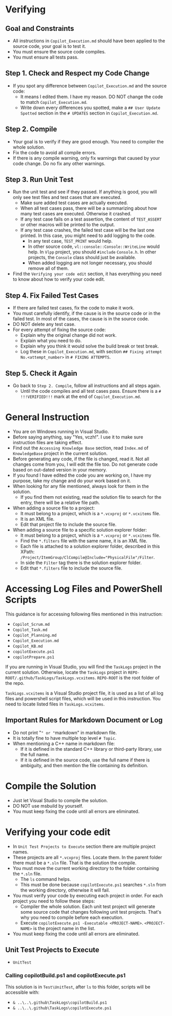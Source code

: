 # Verifying

## Goal and Constraints

- All instructions in `Copilot_Execution.md` should have been applied to the source code, your goal is to test it.
- You must ensure the source code compiles.
- You must ensure all tests pass.

## Step 1. Check and Respect my Code Change

- If you spot any difference between `Copilot_Execution.md` and the source code:
  - It means I edited them. I have my reason. DO NOT change the code to match `Copilot_Execution.md`.
  - Write down every differences you spotted, make a `## User Update Spotted` section in the `# UPDATES` section in `Copilot_Execution.md`.

## Step 2. Compile

- Your goal is to verify if they are good enough. You need to compiler the whole solution.
- Fix the code to avoid all compile errors.
- If there is any compile warning, only fix warnings that caused by your code change. Do no fix any other warnings.

## Step 3. Run Unit Test

- Run the unit test and see if they passed. If anything is good, you will only see test files and test cases that are executed.
  - Make sure added test cases are actually executed.
  - When all test cases pass, there will be a summarizing about how many test cases are executed. Otherwise it crashed.
  - If any test case fails on a test assertion, the content of `TEST_ASSERT` or other macros will be printed to the output.
  - If any test case crashes, the failed test case will be the last one printed. In this case, you might need to add logging to the code.
    - In any test case, `TEST_PRINT` would help.
    - In other source code, `vl::console::Console::WriteLine` would help. In `Vlpp` project, you should `#include` `Console.h`. In other projects, the `Console` class should just be available.
    - When added logging are not longer necessary, you should remove all of them.
- Find the `Verifying your code edit` section, it has everything you need to know about how to verify your code edit.

## Step 4. Fix Failed Test Cases

- If there are failed test cases, fix the code to make it work.
- You must carefully identify, if the cause is in the source code or in the failed test. In most of the cases, the cause is in the source code.
- DO NOT delete any test case.
- For every attempt of fixing the source code:
  - Explain why the original change did not work.
  - Explain what you need to do.
  - Explain why you think it would solve the build break or test break.
  - Log these in `Copilot_Execution.md`, with section `## Fixing attempt No.<attempt_number>` in `# FIXING ATTEMPTS`.

## Step 5. Check it Again

- Go back to `Step 2. Compile`, follow all instructions and all steps again.
  - Until the code compiles and all test cases pass. Ensure there is a `# !!!VERIFIED!!!` mark at the end of `Copilot_Execution.md`.

# General Instruction

- You are on Windows running in Visual Studio.
- Before saying anything, say "Yes, vczh!". I use it to make sure instruction files are taking effect.
- Find out the `Accessing Knowledge Base` section, read `Index.md` of `KnowledgeBase` project in the current solution.
- Before generating any code, if the file is changed, read it. Not all changes come from you, I will edit the file too. Do not generate code based on out-dated version in your memory.
- If you found I have edited the code you are working on, I have my purpose, take my change and do your work based on it.
- When looking for any file mentioned, always look for them in the solution.
  - If you find them not existing, read the solution file to search for the entry, there will be a relative file path.
- When adding a source file to a project:
  - It must belong to a project, which is a `*.vcxproj` or `*.vcxitems` file.
  - It is an XML file.
  - Edit that project file to include the source file.
- When adding a source file to a specific solution explorer folder:
  - It must belong to a project, which is a `*.vcxproj` or `*.vcxitems` file.
  - Find the `*.filters` file with the same name, it is an XML file.
  - Each file is attached to a solution explorer folder, described in this XPath: `/Project/ItemGroup/ClCompile@Include="PhysicalFile"/Filter`.
  - In side the `Filter` tag there is the solution explorer folder.
  - Edit that `*.filters` file to include the source file.

# Accessing Log Files and PowerShell Scripts

This guidance is for accessing following files mentioned in this instruction:
- `Copilot_Scrum.md`
- `Copilot_Task.md`
- `Copilot_Planning.md`
- `Copilot_Execution.md`
- `Copilot_KB.md`
- `copilotExecute.ps1`
- `copilotPrepare.ps1`

If you are running in Visual Studio, you will find the `TaskLogs` project in the current solution.
Otherwise, locate the `TaskLogs` project in `REPO-ROOT/.github/TaskLogs/TaskLogs.vcxitems`.
`REPO-ROOT` is the root folder of the repo.

`TaskLogs.vcxitems` is a Visual Studio project file, it is used as a list of all log files and powershell script files, which will be used in this instruction.
You need to locate listed files in `TaskLogs.vcxitems`.

## Important Rules for Markdown Document or Log

- Do not print "````````" or "````````markdown" in markdown file.
- It is totally fine to have multiple top level `# Topic`.
- When mentioning a C++ name in markdown file:
  - If it is defined in the standard C++ library or third-party library, use the full name.
  - If it is defined in the source code, use the full name if there is ambiguity, and then mention the file containing its definition.

# Compile the Solution

- Just let Visual Studio to compile the solution.
- DO NOT use msbuild by yourself.
- You must keep fixing the code until all errors are eliminated.

# Verifying your code edit

- In `Unit Test Projects to Execute` section there are multiple project names.
- These projects are all `*.vcxproj` files. Locate them. In the parent folder there must be a `*.sln` file. That is the solution the compile.
- You must move the current working directory to the folder containing the `*.sln` file.
  - The `ls` command helps.
  - This must be done because `copilotExecute.ps1` searches `*.sln` from the working directory, otherwise it will fail.
- You must verify your code by executing each project in order. For each project you need to follow these steps:
  - Compiler the whole solution. Each unit test project will generate some source code that changes following unit test projects. That's why you need to compile before each execution.
  - Execute `copilotExecute.ps1 -Executable <PROJECT-NAME>`. `<PROJECT-NAME>` is the project name in the list.
- You must keep fixing the code until all errors are eliminated.

## Unit Test Projects to Execute

- `UnitTest`

### Calling copilotBuild.ps1 and copilotExecute.ps1

This solution is in `Test\UnitTest`, after `ls` to this folder, scripts will be accessible with:
- `& ..\..\.github\TaskLogs\copilotBuild.ps1`
- `& ..\..\.github\TaskLogs\copilotExecute.ps1`

